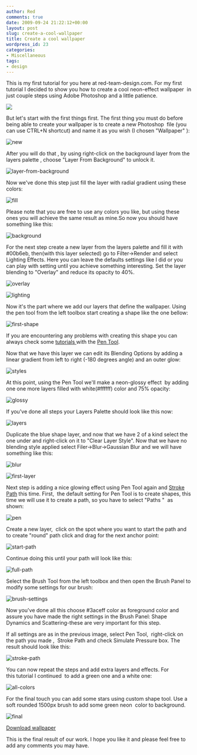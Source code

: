 ```yaml
---
author: Red
comments: true
date: 2009-09-24 21:22:12+00:00
layout: post
slug: create-a-cool-wallpaper
title: Create a cool wallpaper
wordpress_id: 23
categories:
- Miscellaneous
tags:
- design
---
```


This is my first tutorial for you here at red-team-design.com. For my first tutorial I decided to show you how to create a cool neon-effect wallpaper  in just couple steps using Adobe Photoshop and a little patience.

[![](http://www.red-team-design.com/wp-content/uploads/2009/09/neon-wallpaper.jpg)](http://www.red-team-design.com/create-a-cool-wallpaper/)

<!-- more -->

But let's start with the first things first. The first thing you must do before being able to create your wallpaper is to create a new Photoshop  file (you can use CTRL+N shortcut) and name it as you wish (I chosen "Wallpaper" ):

![new](http://www.red-team-design.com/wp-content/uploads/2009/09/new.png)

After you will do that , by using right-click on the background layer from the layers palette , choose "Layer From Background" to unlock it.

![layer-from-background](http://www.red-team-design.com/wp-content/uploads/2009/09/layer-from-background.png)

Now we've done this step just fill the layer with radial gradient using these colors:

![fill](http://www.red-team-design.com/wp-content/uploads/2009/09/fill1.png)

Please note that you are free to use any colors you like, but using these ones you will achieve the same result as mine.So now you should have something like this:

![background](http://www.red-team-design.com/wp-content/uploads/2009/09/background.png)

For the next step create a new layer from the layers palette and fill it with #00b6eb, then(with this layer selected) go to Filter->Render and select  Lighting Effects. Here you can leave the defaults settings like I did or you can play with setting until you achieve something interesting. Set the layer blending to "Overlay" and reduce its opacity to 40%.

![overlay](http://www.red-team-design.com/wp-content/uploads/2009/09/overlay.png)

![lighting](http://www.red-team-design.com/wp-content/uploads/2009/09/lighting.png)

Now it's the part where we add our layers that define the wallpaper. Using the pen tool from the left toolbox start creating a shape like the one bellow:

![first-shape](http://www.red-team-design.com/wp-content/uploads/2009/09/first-shape.png)

If you are encountering any problems with creating this shape you can always check some [tutorials ](http://www.melissaclifton.com/tutorial-pentool.html)with the [Pen Tool](http://psd.tutsplus.com/tutorials/tools-tips/photoshops-pen-tool-the-comprehensive-guide/).

Now that we have this layer we can edit its Blending Options by adding a linear gradient from left to right (-180 degrees angle) and an outer glow:

![styles](http://www.red-team-design.com/wp-content/uploads/2009/09/styles.png)

At this point, using the Pen Tool we'll make a neon-glossy effect  by adding one one more layers filled with white(#ffffff) color and 75% opacity:

![glossy](http://www.red-team-design.com/wp-content/uploads/2009/09/glossy.png)

If you've done all steps your Layers Palette should look like this now:

![layers](http://www.red-team-design.com/wp-content/uploads/2009/09/layers.png)

Duplicate the blue shape layer, and now that we have 2 of a kind select the one under and right-click on it to "Clear Layer Style". Now that we have no blending style applied select Filer->Blur->Gaussian Blur and we will have something like this:

![blur](http://www.red-team-design.com/wp-content/uploads/2009/09/blur.png)

![first-layer](http://www.red-team-design.com/wp-content/uploads/2009/09/first-layer.png)

Next step is adding a nice glowing effect using Pen Tool again and [Stroke Path](http://graphicssoft.about.com/cs/photoshop/ht/apsdotlinepath.htm) this time. First,  the default setting for Pen Tool is to create shapes, this time we will use it to create a path, so you have to select "Paths "  as shown:

![pen](http://www.red-team-design.com/wp-content/uploads/2009/09/pen.png)

Create a new layer,  click on the spot where you want to start the path and to create "round" path click and drag for the next anchor point:

![start-path](http://www.red-team-design.com/wp-content/uploads/2009/09/start-path.png)

Continue doing this until your path will look like this:

![full-path](http://www.red-team-design.com/wp-content/uploads/2009/09/full-path.png)

Select the Brush Tool from the left toolbox and then open the Brush Panel to modify some settings for our brush:

![brush-settings](http://www.red-team-design.com/wp-content/uploads/2009/09/brush-settings.png)

Now you've done all this choose #3aceff color as foreground color and assure you have made the right settings in the Brush Panel: Shape Dynamics and Scattering-these are very important for this step.

If all settings are as in the previous image, select Pen Tool,  right-click on the path you made ,  Stroke Path and check Simulate Pressure box. The result should look like this:

![stroke-path](http://www.red-team-design.com/wp-content/uploads/2009/09/stroke-path.png)

You can now repeat the steps and add extra layers and effects. For this tutorial I continued  to add a green one and a white one:

![all-colors](http://www.red-team-design.com/wp-content/uploads/2009/09/all-colors.png)

For the final touch you can add some stars using custom shape tool. Use a soft rounded 1500px brush to add some green neon  color to background.

![final](http://www.red-team-design.com/wp-content/uploads/2009/09/final.jpg)



[Download wallpaper](http://www.red-team-design.com/wp-content/uploads/2009/09/Neon-wallpaper.zip)

This is the final result of our work. I hope you like it and please feel free to add any comments you may have.
